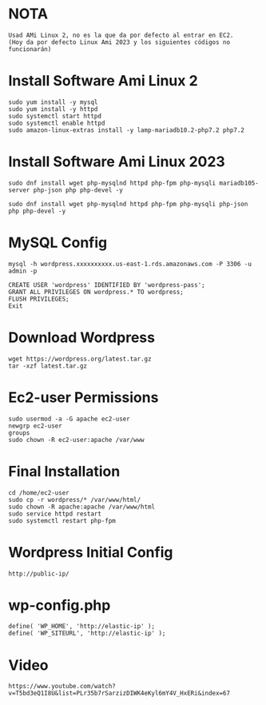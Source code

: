 # NOTA
```
Usad AMi Linux 2, no es la que da por defecto al entrar en EC2. 
(Hoy da por defecto Linux Ami 2023 y los siguientes códigos no funcionarán)
```
# Install Software Ami Linux 2
```
sudo yum install -y mysql
sudo yum install -y httpd
sudo systemctl start httpd
sudo systemctl enable httpd
sudo amazon-linux-extras install -y lamp-mariadb10.2-php7.2 php7.2
```

# Install Software Ami Linux 2023
```
sudo dnf install wget php-mysqlnd httpd php-fpm php-mysqli mariadb105-server php-json php php-devel -y
```
```
sudo dnf install wget php-mysqlnd httpd php-fpm php-mysqli php-json php php-devel -y
```

# MySQL Config 
```
mysql -h wordpress.xxxxxxxxxx.us-east-1.rds.amazonaws.com -P 3306 -u admin -p
```
```
CREATE USER 'wordpress' IDENTIFIED BY 'wordpress-pass';
GRANT ALL PRIVILEGES ON wordpress.* TO wordpress;
FLUSH PRIVILEGES;
Exit
```
# Download Wordpress
```
wget https://wordpress.org/latest.tar.gz
tar -xzf latest.tar.gz
```
# Ec2-user Permissions
```
sudo usermod -a -G apache ec2-user
newgrp ec2-user
groups
sudo chown -R ec2-user:apache /var/www
```
# Final Installation
```
cd /home/ec2-user
sudo cp -r wordpress/* /var/www/html/
sudo chown -R apache:apache /var/www/html
sudo service httpd restart
sudo systemctl restart php-fpm
```
# Wordpress Initial Config
```
http://public-ip/
```
# wp-config.php
```
define( 'WP_HOME', 'http://elastic-ip' );
define( 'WP_SITEURL', 'http://elastic-ip' );
```

# Video
```
https://www.youtube.com/watch?v=T5bd3eQ1I8U&list=PLr35b7rSarzizDIWK4eKyl6mY4V_HxERi&index=67
```
```
